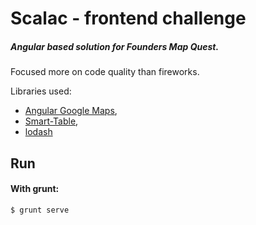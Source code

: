 Scalac - frontend challenge
==============

##### Angular based solution for Founders Map Quest.
Focused more on code quality than fireworks.

Libraries used:
 - [Angular Google Maps](http://angular-ui.github.io/angular-google-maps),
 - [Smart-Table](http://lorenzofox3.github.io/smart-table-website/),
 - [lodash](https://lodash.com/)

Run
-------

#### With grunt:

    $ grunt serve
